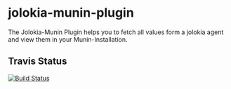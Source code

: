 jolokia-munin-plugin
====================
The Jolokia-Munin Plugin helps you to fetch all values form a jolokia agent and view them in your Munin-Installation.

Travis Status
-------------
[![Build Status](https://travis-ci.org/chr-fritz/jolokia-munin-plugin.png)](https://travis-ci.org/chr-fritz/jolokia-munin-plugin)
